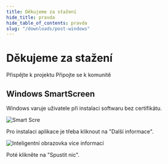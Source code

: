 ```yaml
---
title: Děkujeme za stažení
hide_title: pravda
hide_table_of_contents: pravda
slug: "/downloads/post-windows"
---
```


<div className="text-center margin-top--xl">

# Děkujeme za stažení

<div className="row margin-bottom--lg padding--sm flex-center">
<Link className="button button--outline button--warning button--lg margin--sm" href="/contributing">
  Přispějte k projektu
</Link>
<Link className="button button--outline button--info button--lg margin--sm" href="https://linwood.dev/matrix">
  Připojte se k komunitě
</Link>

</div>

## Windows SmartScreen


Windows varuje uživatele při instalaci softwaru bez certifikátu.

![Smart Scre](/img/smart-screen.png)

Pro instalaci aplikace je třeba kliknout na "Další informace".

![Inteligentní obrazovka více informací](/img/smart-screen-more-info.png)

Poté klikněte na "Spustit nic".

</div>
